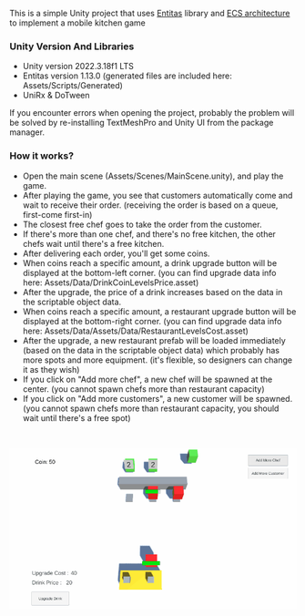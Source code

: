 This is a simple Unity project that uses [Entitas](https://github.com/sschmid/Entitas) library and [ECS architecture](https://en.wikipedia.org/wiki/Entity_component_system) to implement a mobile kitchen game

### Unity Version And Libraries
* Unity version 2022.3.18f1 LTS
* Entitas version 1.13.0 (generated files are included here: Assets/Scripts/Generated)
* UniRx & DoTween

If you encounter errors when opening the project, probably the problem will be solved by re-installing TextMeshPro and Unity UI from the package manager.

### How it works?
* Open the main scene (Assets/Scenes/MainScene.unity), and play the game.
* After playing the game, you see that customers automatically come and wait to receive their order. (receiving the order is based on a queue, first-come first-in)
* The closest free chef goes to take the order from the customer.
* If there's more than one chef, and there's no free kitchen, the other chefs wait until there's a free kitchen.
* After delivering each order, you'll get some coins.
* When coins reach a specific amount, a drink upgrade button will be displayed at the bottom-left corner. (you can find upgrade data info here: Assets/Data/DrinkCoinLevelsPrice.asset)
* After the upgrade, the price of a drink increases based on the data in the scriptable object data.
* When coins reach a specific amount, a restaurant upgrade button will be displayed at the bottom-right corner. (you can find upgrade data info here: Assets/Data/Assets/Data/RestaurantLevelsCost.asset)
* After the upgrade, a new restaurant prefab will be loaded immediately (based on the data in the scriptable object data) which probably has more spots and more equipment. (it's flexible, so designers can change it as they wish)
* If you click on "Add more chef", a new chef will be spawned at the center. (you cannot spawn chefs more than restaurant capacity)
* If you click on "Add more customers", a new customer will be spawned. (you cannot spawn chefs more than restaurant capacity, you should wait until there's a free spot)

<br>

![animation gif](myeatventure.gif)